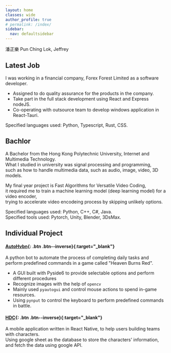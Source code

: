 ```yaml
---
layout: home
classes: wide
author_profile: true
# permalink: /index/
sidebar:
  nav: defaultsidebar
---
```


潘正樂 Pun Ching Lok, Jeffrey

## Latest Job

I was working in a financial company, Forex Forest Limited as a software developer.

- Assigned to do quality assurance for the products in the company.
- Take part in the full stack development using React and Express nodeJS.
- Co-operating with outsource team to develop windows application in React-Tauri.

Specified languages used: Python, Typescript, Rust, CSS.

## Bachlor

A Bachelor from the Hong Kong Polytechnic University, Internet and Multimedia Technology. \
What I studied in university was signal processing and programming, \
such as how to handle multimedia data, such as audio, image, video, 3D models.

My final year project is Fast Algorithms for Versatile Video Coding, \
it required me to train a machine learning model (deep learning model) for a video encoder, \
trying to accelerate video encodeing process by skipping unlikely options.

Specified languages used: Python, C++, C#, Java. \
Specified tools used: Pytorch, Unity, Blender, 3DsMax.

## Individual Project

#### [AutoHvbn](https://github.com/jeffreytano/AutoHvbn){: .btn .btn--inverse}{:target="\_blank"}

A python bot to automate the process of completing daily tasks and perform predefined commands in a game called "Heaven Burns Red".

- A GUI built with Pyside6 to provide selectable options and perform different procedures
- Recognize images with the help of `opencv`
- Mainly used `pyautogui` and control mouse actions to spend in-game resources.
- Using `pynput` to control the keyboard to perform predefined commands in battle.

#### [HDC](https://github.com/jeffreytano/HDC){: .btn .btn--inverse}{:target="\_blank"}

A mobile application written in React Native, to help users building teams with characters. \
Using google sheet as the database to store the characters' information, and fetch the data using google API.

<!--

I am a undergraduate student in The Hong Kong Polytechnic University, major in Internet and Multimedia Technology.
Most of my courses were studying signal processing and programming. I experienced C++, C#, Java, Pascal, Python.
My final year project is Fast Algorithms for Versatile Video Coding,  it is basically training a machine learning model (deep learning model) for a video encoder, trying to skip some unlikely options for it to speed up the video encoding process.

Also, as a enthusiast of Japanese culture, I learn Japenese by mostly self studying and barely able to communicate in Japanese.
Watching anime and streams from both Japan and NA is my daily entertainment.  I would say my english and japanese are getting better just because of watching streams.

自己紹介　日本語ヴァージョン

僕の名前は潘正樂、香港人です。　
香港理工大学で勉強している大学生です。2022年の夏で卒業。
日本の文化とエンターテインメントが好きで、ある程度日本語に自習しました   -->

<!-- [Primary Button Text](/blenderwork/){: .btn .btn--primary} -->

<!-- ## Gaming and YouTube
[Miko sleep well3](/page1/){: .btn--primary}
[testing2](/test1/)
[EIE3103](/LectureNotes/EIE3103/)

[LectureNotes](/LectureNotes/) -->
